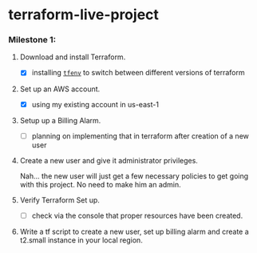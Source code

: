# terraform-live-project

### Milestone 1:
1. Download and install Terraform.
   - [x] installing [`tfenv`](https://github.com/tfutils/tfenv) to switch between different versions of terraform 
  
2. Set up an AWS account.
   - [x] using my existing account in us-east-1

3. Setup up a Billing Alarm.
    - [ ] planning on implementing that in terraform after creation of a new user

4. Create a new user and give it administrator privileges. 

    Nah... the new user will just get a few necessary policies to get going with this project. No need to make him an admin. 

5. Verify Terraform Set up.
   - [ ] check via the console that proper resources have been created.

6. Write a tf script to create a new user, set up billing alarm and create a t2.small instance in your local region.
   
